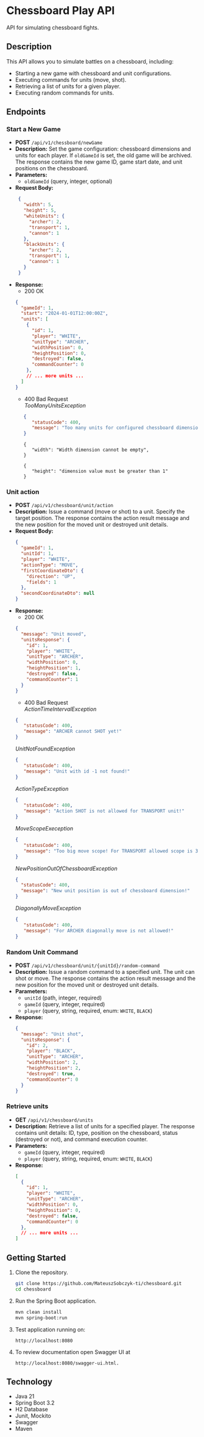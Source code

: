 # Chessboard Play API

API for simulating chessboard fights.

## Description

This API allows you to simulate battles on a chessboard, including:

* Starting a new game with chessboard and unit configurations.
* Executing commands for units (move, shot).
* Retrieving a list of units for a given player.
* Executing random commands for units.

## Endpoints

### Start a New Game

* **POST** `/api/v1/chessboard/newGame`
* **Description:** Set the game configuration: chessboard dimensions and units for each player. If `oldGameId` is set, the old game will be archived. The response contains the new game ID, game start date, and unit positions on the chessboard.
* **Parameters:**
    * `oldGameId` (query, integer, optional)
* **Request Body:**
   ```json
    {
      "width": 5,
      "height": 5,
      "whiteUnits": {
        "archer": 2,
        "transport": 1,
        "cannon": 1
      },
      "blackUnits": {
        "archer": 2,
        "transport": 1,
        "cannon": 1
      }
    }
    ```
* **Response:**
   * 200 OK
    ```json
    {
      "gameId": 1,
      "start": "2024-01-01T12:00:00Z",
      "units": [
        {
          "id": 1,
          "player": "WHITE",
          "unitType": "ARCHER",
          "widthPosition": 0,
          "heightPosition": 0,
          "destroyed": false,
          "commandCounter": 0
        },
        // ... more units ...
      ]
    }
    ```
    * 400 Bad Request  
   _TooManyUnitsException_
   ```json
      {
         "statusCode": 400,
         "message": "Too many units for configured chessboard dimension!"
      }
   ```
   ```
      {
         "width": "Width dimension cannot be empty",
      }
   ```
   ```
      {
         "height": "dimension value must be greater than 1"
      }
   ```

### Unit action

* **POST** `/api/v1/chessboard/unit/action`
* **Description:** Issue a command (move or shot) to a unit. Specify the target position. The response contains the action result message and the new position for the moved unit or destroyed unit details.
* **Request Body:**
    ```json
    {
      "gameId": 1,
      "unitId": 1,
      "player": "WHITE",
      "actionType": "MOVE",
      "firstCoordinateDto": {
        "direction": "UP",
        "fields": 1
      },
      "secondCoordinateDto": null
    }
    ```
* **Response:**
   * 200 OK
    ```json
    {
      "message": "Unit moved",
      "unitsResponse": {
        "id": 1,
        "player": "WHITE",
        "unitType": "ARCHER",
        "widthPosition": 0,
        "heightPosition": 1,
        "destroyed": false,
        "commandCounter": 1
      }
    }
    ```
    * 400 Bad Request  
  _ActionTimeIntervalException_
   ```json
   {
      "statusCode": 400,
      "message": "ARCHER cannot SHOT yet!"
   }
   ```
   _UnitNotFoundException_
   ```json
   {
      "statusCode": 400,
      "message": "Unit with id -1 not found!"
   }
   ```
   _ActionTypeException_
   ```json
   {
      "statusCode": 400,
      "message": "Action SHOT is not allowed for TRANSPORT unit!"
   }
   ```
   _MoveScopeExeception_
   ```json
   {
      "statusCode": 400,
      "message": "Too big move scope! For TRANSPORT allowed scope is 3"
   }
   ```
   _NewPositionOutOfChessboardException_
   ```json
   {
     "statusCode": 400,
     "message": "New unit position is out of chessboard dimension!"
   }
   ```
   _DiagonallyMoveException_
   ```json
   {
      "statusCode": 400,
      "message": "For ARCHER diagonally move is not allowed!"
   }
   ```

### Random Unit Command

* **POST** `/api/v1/chessboard/unit/{unitId}/random-command`
* **Description:** Issue a random command to a specified unit. The unit can shot or move. The response contains the action result message and the new position for the moved unit or destroyed unit details.
* **Parameters:**
    * `unitId` (path, integer, required)
    * `gameId` (query, integer, required)
    * `player` (query, string, required, enum: `WHITE`, `BLACK`)
* **Response:**
    ```json
    {
      "message": "Unit shot",
      "unitsResponse": {
        "id": 2,
        "player": "BLACK",
        "unitType": "ARCHER",
        "widthPosition": 2,
        "heightPosition": 2,
        "destroyed": true,
        "commandCounter": 0
      }
    }
    ```

### Retrieve units

* **GET** `/api/v1/chessboard/units`
* **Description:** Retrieve a list of units for a specified player. The response contains unit details: ID, type, position on the chessboard, status (destroyed or not), and command execution counter.
* **Parameters:**
    * `gameId` (query, integer, required)
    * `player` (query, string, required, enum: `WHITE`, `BLACK`)
* **Response:**
    ```json
    [
      {
        "id": 1,
        "player": "WHITE",
        "unitType": "ARCHER",
        "widthPosition": 0,
        "heightPosition": 0,
        "destroyed": false,
        "commandCounter": 0
      },
      // ... more units ...
    ]
    ```

## Getting Started

1. Clone the repository.
    ```bash
    git clone https://github.com/MateuszSobczyk-ti/chessboard.git
    cd chessboard
    ```
2. Run the Spring Boot application.
    ```bash
    mvn clean install
    mvn spring-boot:run
    ```
3. Test application running on:
    ```
    http://localhost:8080
    ```
4. To review documentation open Swagger UI at 
    ```
    http://localhost:8080/swagger-ui.html.
    ```

## Technology
* Java 21
* Spring Boot 3.2
* H2 Database
* Junit, Mockito
* Swagger
* Maven
